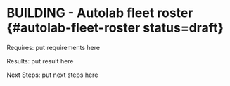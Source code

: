 # BUILDING - Autolab fleet roster {#autolab-fleet-roster status=draft}

<div class='requirements' markdown="1">

Requires: put requirements here

Results: put result here

Next Steps: put next steps here
</div>
